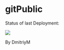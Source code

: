 # gitPublic


Status of last Deployment: <br> 


<img src="https://github.com/dmitriymroot/gitPublic/workflows/testaction/badge.svg?branch=master"><br>


By DmitriyM
